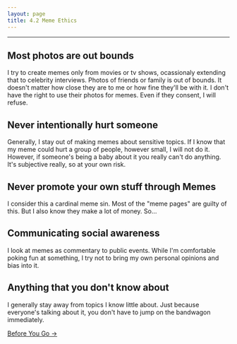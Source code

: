 ```yaml
---
layout: page
title: 4.2 Meme Ethics
---
```

---

## Most photos are out bounds
I try to create memes only from movies or tv shows, ocassionaly extending that to celebrity interviews. Photos of friends or family is out of bounds. It doesn't matter how close they are to me or how fine they'll be with it. I don't have the right to use their photos for memes. Even if they consent, I will refuse.

## Never intentionally hurt someone
Generally, I stay out of making memes about sensitive topics. If I know that my meme could hurt a group of people, however small, I will not do it. However, if someone's being a baby about it you really can't do anything. It's subjective really, so at your own risk.

## Never promote your own stuff through Memes
I consider this a cardinal meme sin. Most of the "meme pages" are guilty of this. But I also know they make a lot of money. So...

## Communicating social awareness
I look at memes as commentary to public events. While I'm comfortable poking fun at something, I try not to bring my own personal opinions and bias into it.

## Anything that you don't know about
I generally stay away from topics I know little about. Just because everyone's talking about it, you don't have to jump on the bandwagon immediately.

<a href = '/final/' class ='nav-button'> Before You Go -> </a>
